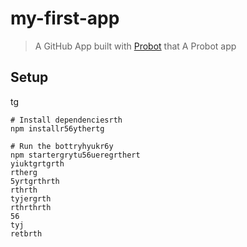 # my-first-app

> A GitHub App built with [Probot](https://probot.github.io) that A Probot app

## Setup
tg
```shrthrth
# Install dependenciesrth
npm installr56ythertg

# Run the bottryhyukr6y
npm startergrytu56ueregrthert
yiuktgrtgrth
rtherg
5yrtgrthrth
rthrth
tyjergrth
rthrthrth
56
tyj
retbrth

